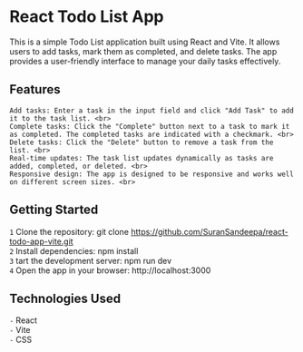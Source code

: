 # React Todo List App
This is a simple Todo List application built using React and Vite. It allows users to add tasks, mark them as completed, and delete tasks. The app provides a user-friendly interface to manage your daily tasks effectively.

## Features
```
Add tasks: Enter a task in the input field and click "Add Task" to add it to the task list. <br> 
Complete tasks: Click the "Complete" button next to a task to mark it as completed. The completed tasks are indicated with a checkmark. <br>
Delete tasks: Click the "Delete" button to remove a task from the list. <br>
Real-time updates: The task list updates dynamically as tasks are added, completed, or deleted. <br>
Responsive design: The app is designed to be responsive and works well on different screen sizes. <br>
```

## Getting Started
`1` Clone the repository: git clone https://github.com/SuranSandeepa/react-todo-app-vite.git <br>
`2` Install dependencies: npm install <br>
`3` tart the development server: npm run dev <br>
`4` Open the app in your browser: http://localhost:3000 <br>

## Technologies Used
`-` React <br>
`-` Vite <br>
`-` CSS <br>
